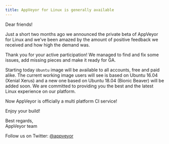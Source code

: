 ```yaml
---
title: AppVeyor for Linux is generally available
---
```


Dear friends!
 
Just a short two months ago we announced the private beta of AppVeyor for Linux and we’ve been amazed by the amount of positive feedback we received and how high the demand was.
 
Thank you for your active participation! We managed to find and fix some issues, add missing pieces and make it ready for GA.
 
Starting today `Ubuntu` image will be available to all accounts, free and paid alike. The current working image users will see is based on Ubuntu 16.04 (Xenial Xerus) and a new one based on Ubuntu 18.04 (Bionic Beaver) will be added soon. We are committed to providing you the best and the latest Linux experience on our platform.
 
Now AppVeyor is officially a multi platform CI service!
 
Enjoy your build!
 
Best regards,<br>
AppVeyor team

Follow us on Twitter: [@appveyor](https://twitter.com/appveyor)